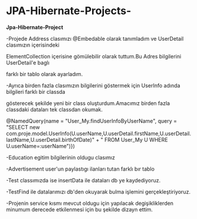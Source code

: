 # JPA-Hibernate-Projects-

**Jpa-Hibernate-Project**

-Projede Address clasımızı @Embedable olarak tanımladım ve UserDetail clasımızın içerisindeki

ElementCollection içerisine gömülebilir olarak tuttum.Bu Adres bilgilerini UserDetail'e baglı

farklı bir tablo olarak ayarladım.

-Ayrıca birden fazla clasımızın bilgilerini göstermek için UserInfo adında bilgileri farklı bir classda

gösterecek şekilde yeni bir class oluşturdum.Amacımız birden fazla classdaki dataları tek classdan okumak.


@NamedQuery(name = "User_My.findUserInfoByUserName", query = 
"SELECT new com.proje.model.UserInfo(U.userName,U.userDetail.firstName,U.userDetail.lastName,U.userDetail.birthOfDate)"
				+ " FROM User_My U WHERE U.userName=:userName")})



-Education egitim bilgilerinin oldugu clasımız



-Advertisement user'un paylastıgı ilanları tutan farklı bır tablo

-Test classımızda ise insertData ile dataları db ye kaydediyoruz.

-TestFind ile datalarımızı db'den okuyarak bulma işlemini gerçekleştiriyoruz.

-Projenin service kısmı mevcut oldugu için yapılacak degişikliklerden minumum derecede etkilenmesi için bu şekilde dizayn ettim.

